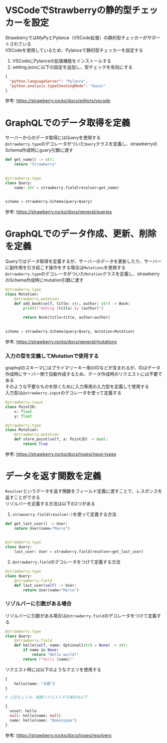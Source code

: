 # VSCodeでStrawberryの静的型チェッカーを設定
StrawberryではMyPyとPylance（VSCode拡張）の静的型チェッカーがサポートされている  
VSCodeを使用しているため、Pylanceで静的型チェッカーを設定する  
1. VSCodeにPylanceの拡張機能をインストールする
2. setting.jsonに以下の設定を追加し、型チェックを有効にする
```json
{
  "python.languageServer": "Pylance",
  "python.analysis.typeCheckingMode": "basic"
}
```

参考: https://strawberry.rocks/docs/editors/vscode


# GraphQLでのデータ取得を定義
サーバーからのデータ取得にはQueryを使用する  
`@strawberry.type`のデコレータがついた`Query`クラスを定義し、strawberryのSchema作成時にguery引数に渡す
```python
def get_name() -> str:
    return "Strawberry"
 
 
@strawberry.type
class Query:
    name: str = strawberry.field(resolver=get_name)
 
 
schema = strawberry.Schema(query=Query)

```

参考: https://strawberry.rocks/docs/general/queries


# GraphQLでのデータ作成、更新、削除を定義
Queryではデータ取得を定義するが、サーバーのデータを更新したり、サーバーに副作用を引き起こす操作をする場合は`Mutations`を使用する  
`@strawberry.type`のデコレータがついた`Mutation`クラスを定義し、strawberryのSchema作成時にmutation引数に渡す
```python
@strawberry.type
class Mutation:
    @strawberry.mutation
    def add_book(self, title: str, author: str) -> Book:
        print(f"Adding {title} by {author}")
 
        return Book(title=title, author=author)
 
 
schema = strawberry.Schema(query=Query, mutation=Mutation)

```

参考: https://strawberry.rocks/docs/general/mutations

### 入力の型を定義してMutationで使用する
graphqlのスキーマにはプライマリーキー用のIDなどが含まれるが、IDはデータ作成時にサーバー側で自動作成するため、データ作成時のリクエストには不要である  
そのような不要なものを除くために入力専用の入力型を定義して使用する  
入力型は`@strawberry.input`のデコレータを使って定義する
```python
@strawberry.input
class Point2D:
    x: float
    y: float

@strawberry.type
class Mutation:
    @strawberry.mutation
    def store_point(self, a: Point2D) -> bool:
        return True

```

参考: https://strawberry.rocks/docs/types/input-types

# データを返す関数を定義
`Resolver`というデータを返す関数をフィールド定義に渡すことで、レスポンスを返すことができる  
リゾルバーを定義する方法は以下の2つがある
1. `strawverry.field(resolver:)`を使って定義する方法
```python
def get_last_user() -> User:
    return User(name="Marco")
 
 
@strawberry.type
class Query:
    last_user: User = strawberry.field(resolver=get_last_user)

```
2. `@strawberry.field`のデコレータをつけて定義する方法
```python
@strawberry.type
class Query:
    @strawberry.field
    def last_user(self) -> User:
        return User(name="Marco")

```

### リゾルバーに引数がある場合
リゾルバーに引数がある場合は`@strawberry.field`のデコレータをつけて定義する
```python
@strawberry.type
class Query:
    @strawberry.field
    def hello(self, name: Optional[str] = None) -> str:
        if name is None:
            return "Hello world!"
        return f"Hello {name}!"

```
リクエスト時には以下のようなクエリを使用する
```graphql
{
    hello(name: "太郎")
}

# 上記もしくは、複数リクエストする場合は以下

{
  unset: hello
  null: hello(name: null)
  name: hello(name: "Dominique")
}
```

参考: https://strawberry.rocks/docs/types/resolvers
